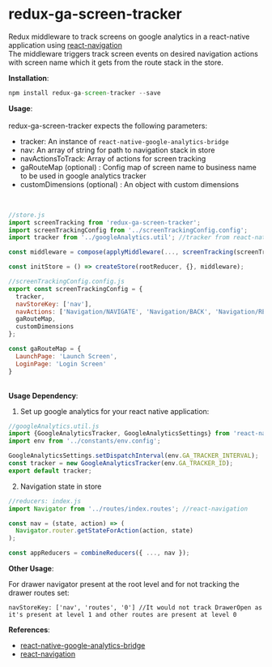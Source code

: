 # redux-ga-screen-tracker

Redux middleware to track screens on google analytics in a react-native application using [react-navigation](https://github.com/react-community/react-navigation)<br>
The middleware triggers track screen events on desired navigation actions with screen name which it gets from the route stack in the store.

<strong>Installation</strong>:
```javascript
npm install redux-ga-screen-tracker --save
```

<strong>Usage</strong>:<br>
<br>redux-ga-screen-tracker expects the following parameters:

 * tracker: An instance of ```react-native-google-analytics-bridge```
 * nav: An array of string for path to navigation stack in store
 * navActionsToTrack: Array of actions for screen tracking
 * gaRouteMap (optional) : Config map of screen name to business name to be used in google analytics tracker
 * customDimensions (optional) : An object with custom dimensions
<br>

```javascript
//store.js
import screenTracking from 'redux-ga-screen-tracker';
import screenTrackingConfig from '../screenTrackingConfig.config';
import tracker from '../googleAnalytics.util'; //tracker from react-native-google-analytics-bridge

const middleware = compose(applyMiddleware(..., screenTracking(screenTrackingConfig));

const initStore = () => createStore(rootReducer, {}, middleware);
```
```javascript
//screenTrackingConfig.config.js
export const screenTrackingConfig = {
  tracker,
  navStoreKey: ['nav'],
  navActions: ['Navigation/NAVIGATE', 'Navigation/BACK', 'Navigation/RESET'],
  gaRouteMap,
  customDimensions
};

const gaRouteMap = {
  LaunchPage: 'Launch Screen',
  LoginPage: 'Login Screen'
}
```
<br><strong>Usage Dependency</strong>:<br>

1. Set up google analytics for your react native application:

```javascript
//googleAnalytics.util.js
import {GoogleAnalyticsTracker, GoogleAnalyticsSettings} from 'react-native-google-analytics-bridge';
import env from '../constants/env.config';

GoogleAnalyticsSettings.setDispatchInterval(env.GA_TRACKER_INTERVAL);
const tracker = new GoogleAnalyticsTracker(env.GA_TRACKER_ID);
export default tracker;
```

2. Navigation state in store

```javascript
//reducers: index.js
import Navigator from '../routes/index.routes'; //react-navigation

const nav = (state, action) => (
  Navigator.router.getStateForAction(action, state)
);

const appReducers = combineReducers({ ..., nav });
```
<strong>Other Usage</strong>:

For drawer navigator present at the root level and for not tracking the drawer routes set:
```
navStoreKey: ['nav', 'routes', '0'] //It would not track DrawerOpen as it's present at level 1 and other routes are present at level 0
```

<strong>References</strong>:
* [react-native-google-analytics-bridge](https://github.com/idehub/react-native-google-analytics-bridge)
* [react-navigation](https://github.com/react-community/react-navigation)
